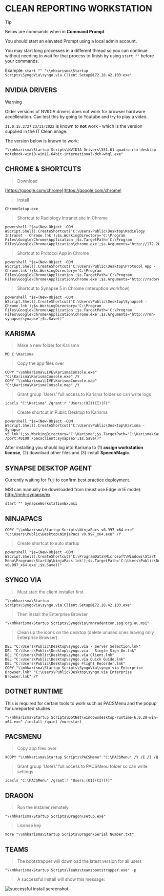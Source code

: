 # CLEAN REPORTING WORKSTATION #
> [!TIP]
> Below are commands when in **Command Prompt**
> 
> You should start an elevated Prompt using a local admin account.
> 
> You may start long processes in a different thread so you can continue without needing to wait for that process to finish by using `start ""` before your commands.
> 
> Example: `start "" "\\mhkarisma\Startup Scripts\SyngoVia\syngo.via.Client.Setup@172.28.42.103.exe"`

## NVIDIA DRIVERS ##
> [!WARNING]
> Older versions of NVIDIA drivers does not work for browser hardware accelleration. Can test this by going to Youtube and try to play a video.
> 
> `31.0.15.2727` `23/11/2022` is known to **not** work - which is the version supplied in the IT Clean image.
>
> The version below is known to work:
```
"\\mhkarisma\Startup Scripts\NVIDIA Drivers\551.61-quadro-rtx-desktop-notebook-win10-win11-64bit-international-dch-whql.exe"
```



## CHROME & SHORTCUTS ##
> Download

[https://google.com/chrome](https://google.com/chrome)

> Install
```
ChromeSetup.exe
```

> Shortcut to Radiology Intranet site in Chrome
```
powershell "$s=(New-Object -COM WScript.Shell).CreateShortcut('C:\Users\Public\Desktop\Radiology Intranet - Chrome.lnk');$s.WorkingDirectory='C:\Program Files\Google\Chrome\Application';$s.TargetPath='C:\Program Files\Google\Chrome\Application\chrome.exe';$s.Arguments='http://172.28.40.180';$s.Save()"
```
> Shortcut to Protocol App in Chrome
```
powershell "$s=(New-Object -COM WScript.Shell).CreateShortcut('C:\Users\Public\Desktop\Protocol App - Chrome.lnk');$s.WorkingDirectory='C:\Program Files\Google\Chrome\Application';$s.TargetPath='C:\Program Files\Google\Chrome\Application\chrome.exe';$s.Arguments='http://radorder:8080/protapp/prot.html';$s.Save()"
```
> Shortcut to Synapse 5 in Chrome (interuption workflow)
```
powershell "$s=(New-Object -COM WScript.Shell).CreateShortcut('C:\Users\Public\Desktop\Synapse5 - Chrome.lnk');$s.WorkingDirectory='C:\Program Files\Google\Chrome\Application';$s.TargetPath='C:\Program Files\Google\Chrome\Application\chrome.exe';$s.Arguments='http://rmh-synapse/synapse';$s.Save()"
```

## KARISMA ##
> Make a new folder for Karisma

```
MD C:\Karisma
```
> Copy the app files over
```
COPY "\\mhkarisma\LIVE\KarismaConsole.exe" "C:\Karisma\KarismaConsole.exe" /Y
COPY "\\mhkarisma\LIVE\KarismaConsole.map" "C:\Karisma\KarismaConsole.map" /Y
```
> Grant group 'Users' full access to Karisma folder so can write logs

```
icacls "C:\Karisma" /grant:r "Users:(OI)(CI)(F)"
```

> Create shortcut in Public Desktop to Karisma
```
powershell "$s=(New-Object -COM WScript.Shell).CreateShortcut('C:\Users\Public\Desktop\Karisma - Synapse v5.lnk');$s.WorkingDirectory='C:\Karisma';$s.TargetPath='C:\Karisma\KarismaConsole.exe';$s.Arguments='/server:mhkarisma /port:40100 /pacsclient:synapse5';$s.Save()"
```
After installing you should log into Karisma to (1) **assign workstation license**, (2) download other files and (3) install **SpeechMagic**.

## SYNAPSE DESKTOP AGENT ##
Currently waiting for Fuji to confirm best practice deployment.

MSI can manually be downloaded from (must use Edge in IE mode):
	[http://rmh-synapse/ex](http://rmh-synapse/ex)
``` 
start "" SynapseWorkstationEx.msi
```


## NINJAPACS ##
```
COPY "\\mhkarisma\Startup Scripts\NinjaPacs v0.997_x64.exe" "C:\Users\Public\Desktop\NinjaPacs v0.997_x64.exe" /Y
```
> Create shortcut to auto startup
```
powershell "$s=(New-Object -COM WScript.Shell).CreateShortcut('C:\ProgramData\Microsoft\Windows\Start Menu\Programs\StartUp\NinjaPacs.lnk');$s.TargetPath='C:\Users\Public\Desktop\NinjaPacs v0.997_x64.exe';$s.Save()"
```

## SYNGO VIA ##
> Must start the client installer first
```
"\\mhkarisma\Startup Scripts\SyngoVia\syngo.via.Client.Setup@172.28.42.103.exe"
```
> Then install the Enterprise Browser
```
"\\mhkarisma\Startup Scripts\SyngoVia\rmhradentcon.ssg.org.au.msi"
```
> Clean up the icons on the desktop (delete unused ones leaving only Enterprise Browser)
```
DEL "C:\Users\Public\Desktop\syngo.via - Server Selection.lnk"
DEL "C:\Users\Public\Desktop\syngo.via - Single Sign On.lnk"
DEL "C:\Users\Public\Desktop\syngo.via Client.lnk"
DEL "C:\Users\Public\Desktop\syngo.via Quick Guide.lnk"
DEL "C:\Users\Public\Desktop\syngo Flight Recorder.lnk"
COPY "\\mhkarisma\Startup Scripts\SyngoVia\syngo.via Enterprise Browser.lnk" "C:\Users\Public\Desktop\syngo.via Enterprise Browser.lnk" /Y
```

## DOTNET RUNTIME ##
This is required for certain tools to work such as PACSMenu and the popup for unreported studies
```
"\\mhkarisma\Startup Scripts\DotNet\windowsdesktop-runtime-6.0.28-win-x64.exe" /install /quiet /norestart
```

## PACSMENU ##
> Copy app files over
```
XCOPY "\\mhkarisma\Startup Scripts\PACSMenu" "C:\PACSMenu" /Y /E /I /Q
```
> Grant group 'Users' full access to PACSMenu folder so can write settings
```
icacls "C:\PACSMenu" /grant:r "Users:(OI)(CI)(F)"
```

## DRAGON ##
> Run the installer remotely
```
"\\mhkarisma\Startup Scripts\Dragon\setup.exe"
```
> License key
```
more "\\mhkarisma\Startup Scripts\Dragon\Serial Number.txt"
```
## TEAMS ##
> The bootstrapper will download the latest version for all users
```
"\\mhkarisma\Startup Scripts\Teams\teamsbootstrapper.exe" -p
```
> A successful install will show this message:

![successful install screenshot](https://learn.microsoft.com/en-us/microsoftteams/media/new-teams-direct-deploy-cmd-feedback.png)
